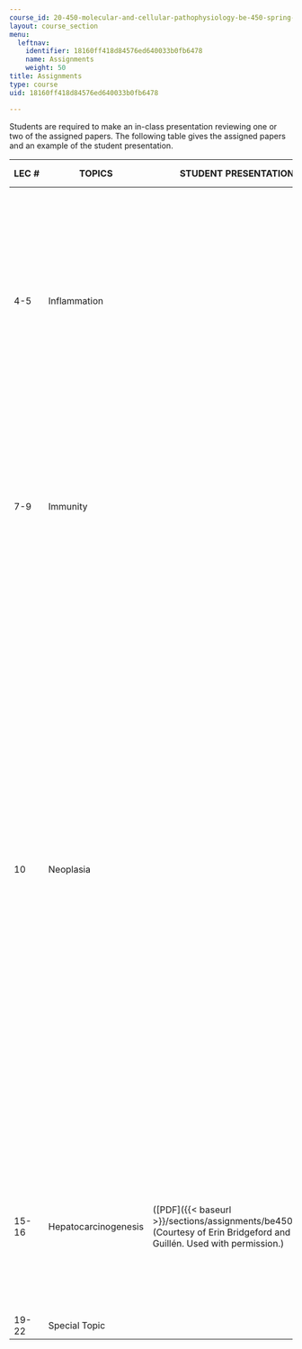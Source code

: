 ```yaml
---
course_id: 20-450-molecular-and-cellular-pathophysiology-be-450-spring-2005
layout: course_section
menu:
  leftnav:
    identifier: 18160ff418d84576ed640033b0fb6478
    name: Assignments
    weight: 50
title: Assignments
type: course
uid: 18160ff418d84576ed640033b0fb6478

---
```


Students are required to make an in-class presentation reviewing one or two of the assigned papers. The following table gives the assigned papers and an example of the student presentation.

| LEC # | TOPICS | STUDENT PRESENTATIONS | RELEVANT READINGS |
| --- | --- | --- | --- |
| 4-5 | Inflammation | &nbsp; |  {{< br >}}{{< br >}} Muller, A., et al. "Involvement of chemokine receptors in breast cancer metastasis." _Nature_ 410, no. 6824 (March 1, 2001): 50-6. {{< br >}}{{< br >}} Liotta, L. A. "An attractive force in metastasis." _Nature_ 410, no. 6824 (March 1, 2001): 24-5. {{< br >}}{{< br >}}  |
| 7-9 | Immunity | &nbsp; | Prasad, S. J., et al. "Dendritic cells loaded with stressed tumor cells elicit long-lasting protective tumor immunity in mice depleted of CD4+CD25+ regulatory T cells." _Journal of Immunology_ 174, no. 1 (January 1, 2005): 90-8. |
| 10 | Neoplasia | &nbsp; |  {{< br >}}{{< br >}} Li, et al. "Accurate qualitative and quantitative proteomic analysis of clinical hepatocellular carcinoma using laser capture microdissection coupled with isotope-coded affinity tag and two-dimensional liquid chromatography mass spectrometry." _Molecular and Cellular Proteomics_ 3, no. 4 (April 2004): 399-409. {{< br >}}{{< br >}} Ding, S. J., et al. "From proteomic analysis to clinical significance: overexpression of cytokeratin 19 correlates with hepatocellular carcinoma metastasis." _Molecular and Cellular Proteomics_ 3, no. 1 (January 2004): 73-81. {{< br >}}{{< br >}}  |
| 15-16 | Hepatocarcinogenesis | ([PDF]({{< baseurl >}}/sections/assignments/be450_0413)) (Courtesy of Erin Bridgeford and Nancy Guillén. Used with permission.) | Iizuka, N., et al. "Self-organizing-map-based molecular signature representing the development of hepatocellular carcinoma." _FEBS Letters_ 579, no. 5 (February 14, 2005): 1089-100. |
| 19-22 | Special Topic | &nbsp; |